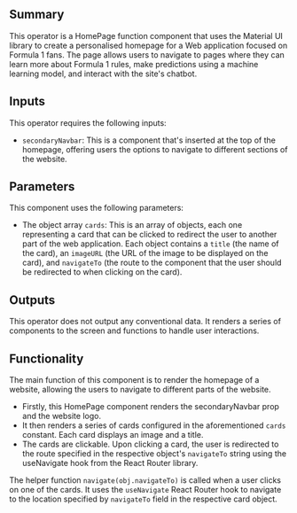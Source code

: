 ## Summary

This operator is a HomePage function component that uses the Material UI library to create a personalised homepage for a Web application focused on Formula 1 fans. The page allows users to navigate to pages where they can learn more about Formula 1 rules, make predictions using a machine learning model, and interact with the site's chatbot.

## Inputs

This operator requires the following inputs:

- `secondaryNavbar`: This is a component that's inserted at the top of the homepage, offering users the options to navigate to different sections of the website.

## Parameters

This component uses the following parameters:

- The object array `cards`: This is an array of objects, each one representing a card that can be clicked to redirect the user to another part of the web application. Each object contains a `title` (the name of the card), an `imageURL` (the URL of the image to be displayed on the card), and `navigateTo` (the route to the component that the user should be redirected to when clicking on the card).

## Outputs

This operator does not output any conventional data. It renders a series of components to the screen and functions to handle user interactions.

## Functionality 

The main function of this component is to render the homepage of a website, allowing the users to navigate to different parts of the website. 

- Firstly, this HomePage component renders the secondaryNavbar prop and the website logo.
- It then renders a series of cards configured in the aforementioned `cards` constant. Each card displays an image and a title. 
- The cards are clickable. Upon clicking a card, the user is redirected to the route specified in the respective object's `navigateTo` string using the useNavigate hook from the React Router library.

The helper function `navigate(obj.navigateTo)` is called when a user clicks on one of the cards. It uses the `useNavigate` React Router hook to navigate to the location specified by `navigateTo` field in the respective card object.